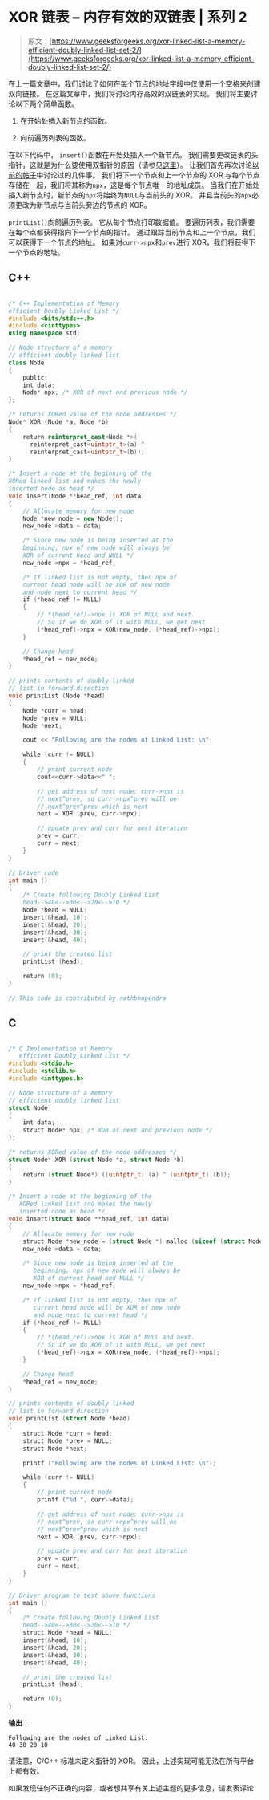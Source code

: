 # XOR 链表 – 内存有效的双链表 | 系列 2

> 原文：[https://www.geeksforgeeks.org/xor-linked-list-a-memory-efficient-doubly-linked-list-set-2/](https://www.geeksforgeeks.org/xor-linked-list-a-memory-efficient-doubly-linked-list-set-2/)

在[上一篇文章](https://www.geeksforgeeks.org/xor-linked-list-a-memory-efficient-doubly-linked-list-set-1/)中，我们讨论了如何在每个节点的地址字段中仅使用一个空格来创建双向链接。 在这篇文章中，我们将讨论内存高效的双链表的实现。 我们将主要讨论以下两个简单函数。

1.  在开始处插入新节点的函数。

2.  向前遍历列表的函数。

在以下代码中， `insert()`函数在开始处插入一个新节点。 我们需要更改链表的头指针，这就是为什么要使用双指针的原因（请参见[这里](https://www.geeksforgeeks.org/how-to-write-functions-that-modify-the-head-pointer-of-a-linked-list/)）。 让我们首先再次讨论[以前的帖子](https://www.geeksforgeeks.org/xor-linked-list-a-memory-efficient-doubly-linked-list-set-1/)中讨论过的几件事。 我们将下一个节点和上一个节点的 XOR 与每个节点存储在一起，我们将其称为`npx`，这是每个节点唯一的地址成员。 当我们在开始处插入新节点时，新节点的`npx`将始终为`NULL`与当前头的 XOR。 并且当前头的`npx`必须更改为新节点与当前头旁边的节点的 XOR。

`printList()`向前遍历列表。 它从每个节点打印数据值。 要遍历列表，我们需要在每个点都获得指向下一个节点的指针。 通过跟踪当前节点和上一个节点，我们可以获得下一个节点的地址。 如果对`curr->npx`和`prev`进行 XOR，我们将获得下一个节点的地址。

## C++

```cpp

/* C++ Implementation of Memory 
efficient Doubly Linked List */
#include <bits/stdc++.h>
#include <cinttypes> 
using namespace std;

// Node structure of a memory 
// efficient doubly linked list 
class Node 
{ 
    public:
    int data; 
    Node* npx; /* XOR of next and previous node */
}; 

/* returns XORed value of the node addresses */
Node* XOR (Node *a, Node *b) 
{ 
    return reinterpret_cast<Node *>(
      reinterpret_cast<uintptr_t>(a) ^ 
      reinterpret_cast<uintptr_t>(b)); 
} 

/* Insert a node at the beginning of the 
XORed linked list and makes the newly 
inserted node as head */
void insert(Node **head_ref, int data) 
{ 
    // Allocate memory for new node 
    Node *new_node = new Node(); 
    new_node->data = data; 

    /* Since new node is being inserted at the 
    beginning, npx of new node will always be 
    XOR of current head and NULL */
    new_node->npx = *head_ref; 

    /* If linked list is not empty, then npx of 
    current head node will be XOR of new node 
    and node next to current head */
    if (*head_ref != NULL) 
    { 
        // *(head_ref)->npx is XOR of NULL and next. 
        // So if we do XOR of it with NULL, we get next 
        (*head_ref)->npx = XOR(new_node, (*head_ref)->npx); 
    } 

    // Change head 
    *head_ref = new_node; 
} 

// prints contents of doubly linked 
// list in forward direction 
void printList (Node *head) 
{ 
    Node *curr = head; 
    Node *prev = NULL; 
    Node *next; 

    cout << "Following are the nodes of Linked List: \n"; 

    while (curr != NULL) 
    { 
        // print current node 
        cout<<curr->data<<" "; 

        // get address of next node: curr->npx is 
        // next^prev, so curr->npx^prev will be 
        // next^prev^prev which is next 
        next = XOR (prev, curr->npx); 

        // update prev and curr for next iteration 
        prev = curr; 
        curr = next; 
    } 
} 

// Driver code 
int main () 
{ 
    /* Create following Doubly Linked List 
    head-->40<-->30<-->20<-->10 */
    Node *head = NULL; 
    insert(&head, 10); 
    insert(&head, 20); 
    insert(&head, 30); 
    insert(&head, 40); 

    // print the created list 
    printList (head); 

    return (0); 
} 

// This code is contributed by rathbhupendra

```

## C

```c

/* C Implementation of Memory 
   efficient Doubly Linked List */
#include <stdio.h>
#include <stdlib.h>
#include <inttypes.h>

// Node structure of a memory 
// efficient doubly linked list
struct Node
{
    int data;
    struct Node* npx; /* XOR of next and previous node */
};

/* returns XORed value of the node addresses */
struct Node* XOR (struct Node *a, struct Node *b)
{
    return (struct Node*) ((uintptr_t) (a) ^ (uintptr_t) (b));
}

/* Insert a node at the beginning of the 
   XORed linked list and makes the newly
   inserted node as head */
void insert(struct Node **head_ref, int data)
{
    // Allocate memory for new node
    struct Node *new_node = (struct Node *) malloc (sizeof (struct Node) );
    new_node->data = data;

    /* Since new node is being inserted at the 
       beginning, npx of new node will always be
       XOR of current head and NULL */
    new_node->npx = *head_ref;

    /* If linked list is not empty, then npx of 
       current head node will be XOR of new node
       and node next to current head */
    if (*head_ref != NULL)
    {
        // *(head_ref)->npx is XOR of NULL and next. 
        // So if we do XOR of it with NULL, we get next
        (*head_ref)->npx = XOR(new_node, (*head_ref)->npx);
    }

    // Change head
    *head_ref = new_node;
}

// prints contents of doubly linked
// list in forward direction
void printList (struct Node *head)
{
    struct Node *curr = head;
    struct Node *prev = NULL;
    struct Node *next;

    printf ("Following are the nodes of Linked List: \n");

    while (curr != NULL)
    {
        // print current node
        printf ("%d ", curr->data);

        // get address of next node: curr->npx is 
        // next^prev, so curr->npx^prev will be
        // next^prev^prev which is next
        next = XOR (prev, curr->npx);

        // update prev and curr for next iteration
        prev = curr;
        curr = next;
    }
}

// Driver program to test above functions
int main ()
{
    /* Create following Doubly Linked List
    head-->40<-->30<-->20<-->10 */
    struct Node *head = NULL;
    insert(&head, 10);
    insert(&head, 20);
    insert(&head, 30);
    insert(&head, 40);

    // print the created list
    printList (head);

    return (0);
}

```

**输出**：

```
Following are the nodes of Linked List: 
40 30 20 10 
```

请注意，C/C++ 标准未定义指针的 XOR。 因此，上述实现可能无法在所有平台上都有效。

如果发现任何不正确的内容，或者想共享有关上述主题的更多信息，请发表评论

